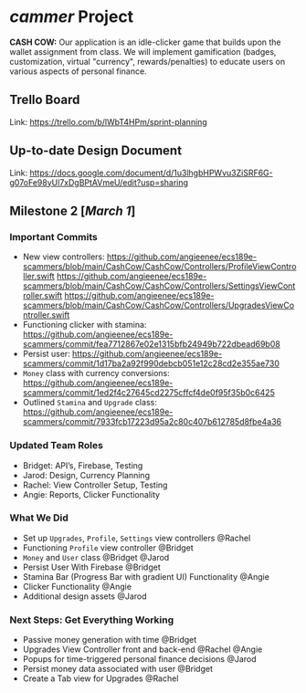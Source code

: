 # $cammer$ Project
**CASH COW:** Our application is an idle-clicker game that builds upon the wallet assignment from class. We will implement gamification (badges, customization, virtual "currency", rewards/penalties) to educate users on various aspects of personal finance.

## Trello Board
Link: https://trello.com/b/lWbT4HPm/sprint-planning

## Up-to-date Design Document
Link: https://docs.google.com/document/d/1u3lhgbHPWvu3ZiSRF6G-g07oFe98yUl7xDgBPtAVmeU/edit?usp=sharing

## Milestone 2 [*March 1*]

### Important Commits
- New view controllers: https://github.com/angieenee/ecs189e-scammers/blob/main/CashCow/CashCow/Controllers/ProfileViewController.swift https://github.com/angieenee/ecs189e-scammers/blob/main/CashCow/CashCow/Controllers/SettingsViewController.swift https://github.com/angieenee/ecs189e-scammers/blob/main/CashCow/CashCow/Controllers/UpgradesViewController.swift
- Functioning clicker with stamina: https://github.com/angieenee/ecs189e-scammers/commit/fea7712867e02e1315bfb24949b722dbead69b08
- Persist user: https://github.com/angieenee/ecs189e-scammers/commit/1d17ba2a92f990debcb051e12c28cd2e355ae730
- `Money` class with currency conversions: https://github.com/angieenee/ecs189e-scammers/commit/1ed2f4c27645cd2275cffcf4de0f95f35b0c6425
- Outlined `Stamina` and `Upgrade` class: https://github.com/angieenee/ecs189e-scammers/commit/7933fcb17223d95a2c80c407b612785d8fbe4a36

### Updated Team Roles
- Bridget: API’s, Firebase, Testing
- Jarod: Design, Currency Planning
- Rachel: View Controller Setup, Testing
- Angie: Reports, Clicker Functionality

### What We Did
- Set up `Upgrades`, `Profile`, `Settings` view controllers @Rachel
- Functioning `Profile` view controller @Bridget
- `Money` and `User` class @Bridget @Jarod
- Persist User With Firebase @Bridget
- Stamina Bar (Progress Bar with gradient UI) Functionality @Angie
- Clicker Functionality @Angie
- Additional design assets @Jarod

### Next Steps: Get Everything Working
- Passive money generation with time @Bridget
- Upgrades View Controller front and back-end @Rachel @Angie
- Popups for time-triggered personal finance decisions @Jarod
- Persist money data associated with user @Bridget
- Create a Tab view for Upgrades @Rachel
